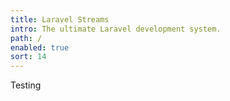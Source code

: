 ```yaml
---
title: Laravel Streams
intro: The ultimate Laravel development system.
path: /
enabled: true
sort: 14
---
```


<div class="mx-auto px-4">

Testing
    
</div>
